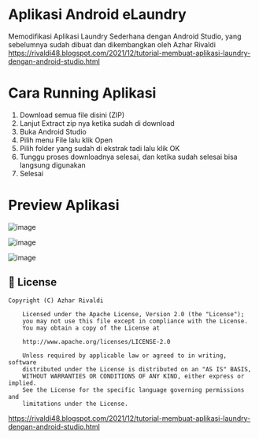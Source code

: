 # Aplikasi Android eLaundry
Memodifikasi Aplikasi Laundry Sederhana dengan Android Studio, yang sebelumnya sudah dibuat dan dikembangkan oleh Azhar Rivaldi https://rivaldi48.blogspot.com/2021/12/tutorial-membuat-aplikasi-laundry-dengan-android-studio.html

# Cara Running Aplikasi
1. Download semua file disini (ZIP)
2. Lanjut Extract zip nya ketika sudah di download
3. Buka Android Studio
4. Pilih menu File lalu klik Open
5. Pilih folder yang sudah di ekstrak tadi lalu klik OK
6. Tunggu proses downloadnya selesai, dan ketika sudah selesai bisa 
langsung digunakan
7. Selesai

# Preview Aplikasi

![image](https://user-images.githubusercontent.com/72484333/177802213-308d1212-4b05-4a17-b8d8-308aed152232.png)


![image](https://user-images.githubusercontent.com/72484333/177802140-30bdedf9-ae10-4819-bb0e-71816ce7fa7a.png)


![image](https://user-images.githubusercontent.com/72484333/177802031-656d5194-e421-4ab7-95af-66a31e0d6332.png)


## 📄 License

```
Copyright (C) Azhar Rivaldi

    Licensed under the Apache License, Version 2.0 (the "License");
    you may not use this file except in compliance with the License.
    You may obtain a copy of the License at

    http://www.apache.org/licenses/LICENSE-2.0

    Unless required by applicable law or agreed to in writing, software
    distributed under the License is distributed on an "AS IS" BASIS,
    WITHOUT WARRANTIES OR CONDITIONS OF ANY KIND, either express or implied.
    See the License for the specific language governing permissions and
    limitations under the License.

```
https://rivaldi48.blogspot.com/2021/12/tutorial-membuat-aplikasi-laundry-dengan-android-studio.html
